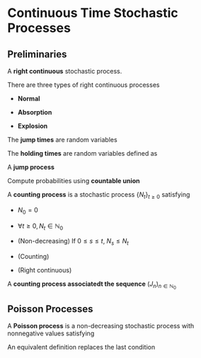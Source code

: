 # Continuous Time Stochastic Processes  

## Preliminaries

A **right continuous** stochastic process.  

There are three types of right continuous processes  

- **Normal**  

- **Absorption**

- **Explosion**  

The **jump times** are random variables  

The **holding times** are random variables defined as  

A **jump process**  

Compute probabilities using **countable union**  

A **counting process** is a stochastic process $\{N_t\}_{t\geq 0}$ satisfying  

- $N_0=0$

- $\forall t \geq 0, N_t \in \mathbb{N}_0$

- (Non-decreasing) If $0 \leq s \leq t$, $N_s \leq N_t$  

- (Counting)

- (Right continuous)   


A **counting process associatedt the sequence** $(J_n)_{n \in \mathbb{N}_0}$


## Poisson Processes  

A **Poisson process** is a non-decreasing stochastic process with nonnegative values satisfying  


An equivalent definition replaces the last condition